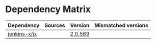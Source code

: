 # Dependency Matrix

Dependency | Sources | Version | Mismatched versions
---------- | ------- | ------- | -------------------
[jenkins-x/jx](https://github.com/jenkins-x/jx) |  | [2.0.569](https://github.com/jenkins-x/jx/releases/tag/v2.0.569) | 
